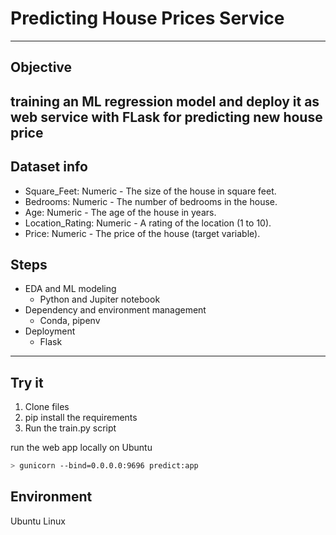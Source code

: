 # Predicting House Prices Service

--------------------------------------------

## Objective

training an ML regression model and deploy it as web service with FLask for predicting new house price
-------------------------------------------

## Dataset info

* Square_Feet: Numeric - The size of the house in square feet.
* Bedrooms: Numeric - The number of bedrooms in the house.
* Age: Numeric - The age of the house in years.
* Location_Rating: Numeric - A rating of the location (1 to 10).
* Price: Numeric - The price of the house (target variable).

## Steps

* EDA and ML modeling
  * Python and Jupiter notebook
* Dependency and environment management
  * Conda, pipenv
* Deployment
  * Flask

-----------------------------  

## Try it

1. Clone files
2. pip install the requirements
3. Run the train.py script

run the web app locally on Ubuntu

``` bash
> gunicorn --bind=0.0.0.0:9696 predict:app
```

## Environment

Ubuntu Linux
